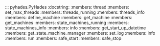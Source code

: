 ::: pyhades.PyHades
    :docstring:
    :members: thread
    :members: set_max_threads
    :members: threads_running
    :members: threads_info
    :members: define_machine
    :members: get_machine
    :members: get_machines
    :members: state_machines_running
    :members: state_machines_info
    :members: info
    :members: get_start_up_datetime
    :members: get_state_machine_manager
    :members: set_log
    :members: info
    :members: run
    :members: safe_start
    :members: safe_stop